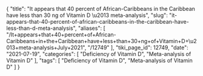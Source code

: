 {
    "title": "It appears that 40 percent of African-Caribbeans in the Caribbean have less than 30 ng of Vitamin D \u2013 meta-analysis",
    "slug": "it-appears-that-40-percent-of-african-caribbeans-in-the-caribbean-have-less-than-d-meta-analysis",
    "aliases": [
        "/It+appears+that+40+percent+of+African-Caribbeans+in+the+Caribbean+have+less+than+30+ng+of+Vitamin+D+\u2013+meta-analysis+July+2021",
        "/12749"
    ],
    "tiki_page_id": 12749,
    "date": "2021-07-19",
    "categories": [
        "Deficiency of Vitamin D",
        "Meta-analysis of Vitamin D"
    ],
    "tags": [
        "Deficiency of Vitamin D",
        "Meta-analysis of Vitamin D"
    ]
}